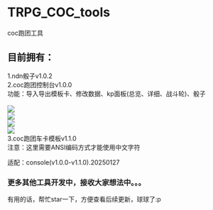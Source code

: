 # TRPG_COC_tools
coc跑团工具

## 目前拥有：

1.ndn骰子v1.0.2<br>
2.coc跑团控制台v1.0.0<br>
  功能：导入导出模板卡、修改数据、kp面板(总览、详细、战斗轮)、骰子<br><br>
  <image src=images\1.0.0-1.png/><br>
  <image src=images\1.0.0-2.png/><br>
  <image src=images\1.0.0-3.png/><br>
  <image src=images\1.0.0-4.png/><br>
3.coc跑团车卡模板v1.1.0<br>
  注意：这里需要ANSI编码方式才能使用中文字符<br>

适配：console(v1.0.0-v1.1.0).20250127
### 更多其他工具开发中，接收大家想法中。。。
有用的话，帮忙star一下，方便查看后续更新，球球了:p

